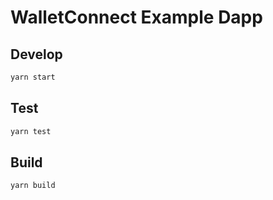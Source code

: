 # WalletConnect Example Dapp

## Develop

```bash
yarn start
```

## Test

```bash
yarn test
```

## Build

```bash
yarn build
```
